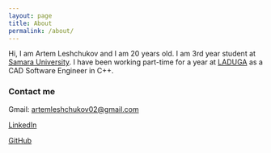 ```yaml
---
layout: page
title: About
permalink: /about/
---
```


Hi, I am Artem Leshchukov and I am 20 years old. I am 3rd year student at [Samara University](https://ssau.ru/english). I have been working part-time for a year at [LADUGA](https://laduga.com/) as a CAD Software Engineer in C++.

### Contact me

Gmail: artemleshchukov02@gmail.com

[LinkedIn](https://www.linkedin.com/in/artem-leshchukov/)

[GitHub](https://github.com/artem-leshchukov)
